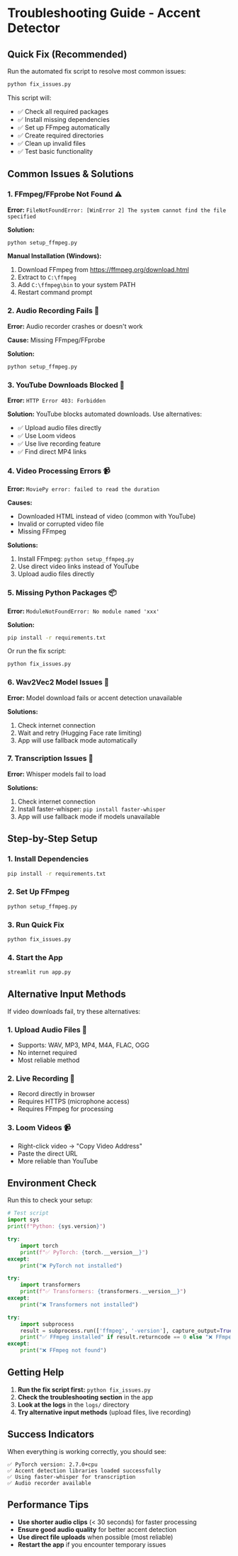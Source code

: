 # Troubleshooting Guide - Accent Detector

## Quick Fix (Recommended)

Run the automated fix script to resolve most common issues:

```bash
python fix_issues.py
```

This script will:
- ✅ Check all required packages
- ✅ Install missing dependencies
- ✅ Set up FFmpeg automatically
- ✅ Create required directories
- ✅ Clean up invalid files
- ✅ Test basic functionality

## Common Issues & Solutions

### 1. FFmpeg/FFprobe Not Found ⚠️

**Error:** `FileNotFoundError: [WinError 2] The system cannot find the file specified`

**Solution:**
```bash
python setup_ffmpeg.py
```

**Manual Installation (Windows):**
1. Download FFmpeg from https://ffmpeg.org/download.html
2. Extract to `C:\ffmpeg`
3. Add `C:\ffmpeg\bin` to your system PATH
4. Restart command prompt

### 2. Audio Recording Fails 🎤

**Error:** Audio recorder crashes or doesn't work

**Cause:** Missing FFmpeg/FFprobe

**Solution:**
```bash
python setup_ffmpeg.py
```

### 3. YouTube Downloads Blocked 🚫

**Error:** `HTTP Error 403: Forbidden`

**Solution:** YouTube blocks automated downloads. Use alternatives:
- ✅ Upload audio files directly
- ✅ Use Loom videos
- ✅ Use live recording feature
- ✅ Find direct MP4 links

### 4. Video Processing Errors 📹

**Error:** `MoviePy error: failed to read the duration`

**Causes:**
- Downloaded HTML instead of video (common with YouTube)
- Invalid or corrupted video file
- Missing FFmpeg

**Solutions:**
1. Install FFmpeg: `python setup_ffmpeg.py`
2. Use direct video links instead of YouTube
3. Upload audio files directly

### 5. Missing Python Packages 📦

**Error:** `ModuleNotFoundError: No module named 'xxx'`

**Solution:**
```bash
pip install -r requirements.txt
```

Or run the fix script:
```bash
python fix_issues.py
```

### 6. Wav2Vec2 Model Issues 🤖

**Error:** Model download fails or accent detection unavailable

**Solutions:**
1. Check internet connection
2. Wait and retry (Hugging Face rate limiting)
3. App will use fallback mode automatically

### 7. Transcription Issues 📝

**Error:** Whisper models fail to load

**Solutions:**
1. Check internet connection
2. Install faster-whisper: `pip install faster-whisper`
3. App will use fallback mode if models unavailable

## Step-by-Step Setup

### 1. Install Dependencies
```bash
pip install -r requirements.txt
```

### 2. Set Up FFmpeg
```bash
python setup_ffmpeg.py
```

### 3. Run Quick Fix
```bash
python fix_issues.py
```

### 4. Start the App
```bash
streamlit run app.py
```

## Alternative Input Methods

If video downloads fail, try these alternatives:

### 1. Upload Audio Files 📁
- Supports: WAV, MP3, MP4, M4A, FLAC, OGG
- No internet required
- Most reliable method

### 2. Live Recording 🎤
- Record directly in browser
- Requires HTTPS (microphone access)
- Requires FFmpeg for processing

### 3. Loom Videos 📹
- Right-click video → "Copy Video Address"
- Paste the direct URL
- More reliable than YouTube

## Environment Check

Run this to check your setup:

```python
# Test script
import sys
print(f"Python: {sys.version}")

try:
    import torch
    print(f"✅ PyTorch: {torch.__version__}")
except:
    print("❌ PyTorch not installed")

try:
    import transformers
    print(f"✅ Transformers: {transformers.__version__}")
except:
    print("❌ Transformers not installed")

try:
    import subprocess
    result = subprocess.run(['ffmpeg', '-version'], capture_output=True)
    print("✅ FFmpeg installed" if result.returncode == 0 else "❌ FFmpeg not found")
except:
    print("❌ FFmpeg not found")
```

## Getting Help

1. **Run the fix script first:** `python fix_issues.py`
2. **Check the troubleshooting section** in the app
3. **Look at the logs** in the `logs/` directory
4. **Try alternative input methods** (upload files, live recording)

## Success Indicators

When everything is working correctly, you should see:

```
✅ PyTorch version: 2.7.0+cpu
✅ Accent detection libraries loaded successfully
✅ Using faster-whisper for transcription
✅ Audio recorder available
```

## Performance Tips

- **Use shorter audio clips** (< 30 seconds) for faster processing
- **Ensure good audio quality** for better accent detection
- **Use direct file uploads** when possible (most reliable)
- **Restart the app** if you encounter temporary issues 